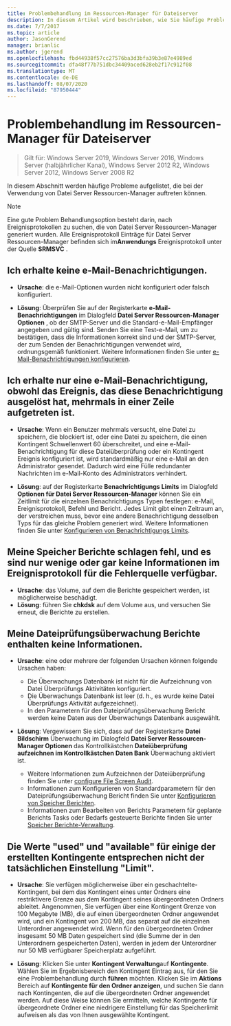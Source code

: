 ```yaml
---
title: Problembehandlung im Ressourcen-Manager für Dateiserver
description: In diesem Artikel wird beschrieben, wie Sie häufige Probleme bei der Verwendung des Ressourcen-Managers für Dateiserver beheben.
ms.date: 7/7/2017
ms.topic: article
author: JasonGerend
manager: brianlic
ms.author: jgerend
ms.openlocfilehash: fbd44938f57cc27576ba3d3bfa39b3e87e4989ed
ms.sourcegitcommit: dfa48f77b751dbc34409aced628eb2f17c912f08
ms.translationtype: MT
ms.contentlocale: de-DE
ms.lasthandoff: 08/07/2020
ms.locfileid: "87950444"
---
```

# <a name="troubleshooting-file-server-resource-manager"></a>Problembehandlung im Ressourcen-Manager für Dateiserver

> Gilt für: Windows Server 2019, Windows Server 2016, Windows Server (halbjährlicher Kanal), Windows Server 2012 R2, Windows Server 2012, Windows Server 2008 R2

In diesem Abschnitt werden häufige Probleme aufgelistet, die bei der Verwendung von Datei Server Ressourcen-Manager auftreten können.

> [!Note]
> Eine gute Problem Behandlungsoption besteht darin, nach Ereignisprotokollen zu suchen, die von Datei Server Ressourcen-Manager generiert wurden. Alle Ereignisprotokoll Einträge für Datei Server Ressourcen-Manager befinden sich im**Anwendungs** Ereignisprotokoll unter der Quelle **SRMSVC** .

## <a name="i-am-not-receiving-e-mail-notifications"></a>Ich erhalte keine e-Mail-Benachrichtigungen.

-   **Ursache**: die e-Mail-Optionen wurden nicht konfiguriert oder falsch konfiguriert.

-   **Lösung**: Überprüfen Sie auf der Registerkarte **e-Mail-Benachrichtigungen** im Dialogfeld **Datei Server Ressourcen-Manager Optionen** , ob der SMTP-Server und die Standard-e-Mail-Empfänger angegeben und gültig sind. Senden Sie eine Test-e-Mail, um zu bestätigen, dass die Informationen korrekt sind und der SMTP-Server, der zum Senden der Benachrichtigungen verwendet wird, ordnungsgemäß funktioniert. Weitere Informationen finden Sie unter [e-Mail-Benachrichtigungen konfigurieren](configure-email-notifications.md).


## <a name="i-am-only-receiving-one-e-mail-notification-even-though-the-event-that-triggered-that-notification-happened-several-times-in-a-row"></a>Ich erhalte nur eine e-Mail-Benachrichtigung, obwohl das Ereignis, das diese Benachrichtigung ausgelöst hat, mehrmals in einer Zeile aufgetreten ist.

-   **Ursache**: Wenn ein Benutzer mehrmals versucht, eine Datei zu speichern, die blockiert ist, oder eine Datei zu speichern, die einen Kontingent Schwellenwert 60 überschreitet, und eine e-Mail-Benachrichtigung für diese Dateiüberprüfung oder ein Kontingent Ereignis konfiguriert ist, wird standardmäßig nur eine e-Mail an den Administrator gesendet. Dadurch wird eine Fülle redundanter Nachrichten im e-Mail-Konto des Administrators verhindert.

-   **Lösung**: auf der Registerkarte **Benachrichtigungs Limits** im Dialogfeld **Optionen für Datei Server Ressourcen-Manager** können Sie ein Zeitlimit für die einzelnen Benachrichtigungs Typen festlegen: e-Mail, Ereignisprotokoll, Befehl und Bericht. Jedes Limit gibt einen Zeitraum an, der verstreichen muss, bevor eine andere Benachrichtigung desselben Typs für das gleiche Problem generiert wird. Weitere Informationen finden Sie unter [Konfigurieren von Benachrichtigungs Limits](configure-notification-limits.md).


## <a name="my-storage-reports-keep-failing-and-little-or-no-information-is-available-in-the-event-log-regarding-the-source-of-the-failure"></a>Meine Speicher Berichte schlagen fehl, und es sind nur wenige oder gar keine Informationen im Ereignisprotokoll für die Fehlerquelle verfügbar.

-   **Ursache**: das Volume, auf dem die Berichte gespeichert werden, ist möglicherweise beschädigt.
-   **Lösung**: führen Sie **chkdsk** auf dem Volume aus, und versuchen Sie erneut, die Berichte zu erstellen.

## <a name="my-file-screening-audit-reports-do-not-contain-any-information"></a>Meine Dateiprüfungsüberwachung Berichte enthalten keine Informationen.

-   **Ursache**: eine oder mehrere der folgenden Ursachen können folgende Ursachen haben:
    -   Die Überwachungs Datenbank ist nicht für die Aufzeichnung von Datei Überprüfungs Aktivitäten konfiguriert.
    -   Die Überwachungs Datenbank ist leer (d. h., es wurde keine Datei Überprüfungs Aktivität aufgezeichnet).
    -   In den Parametern für den Dateiprüfungsüberwachung Bericht werden keine Daten aus der Überwachungs Datenbank ausgewählt.

-   **Lösung**: Vergewissern Sie sich, dass auf der Registerkarte **Datei Bildschirm** Überwachung im Dialogfeld **Datei Server Ressourcen-Manager Optionen** das Kontrollkästchen **Dateiüberprüfung aufzeichnen im Kontrollkästchen Daten Bank** Überwachung aktiviert ist.
    -   Weitere Informationen zum Aufzeichnen der Dateiüberprüfung finden Sie unter [configure File Screen Audit](configure-file-screen-audit.md).
    -   Informationen zum Konfigurieren von Standardparametern für den Dateiprüfungsüberwachung Bericht finden Sie unter [Konfigurieren von Speicher Berichten](configure-storage-reports.md).
    -   Informationen zum Bearbeiten von Berichts Parametern für geplante Berichts Tasks oder Bedarfs gesteuerte Berichte finden Sie unter [Speicher Berichte-Verwaltung](storage-reports-management.md).

## <a name="the-used-and-available-values-for-some-of-the-quotas-i-have-created-do-not-correspond-to-the-actual-limit-setting"></a>Die Werte "used" und "available" für einige der erstellten Kontingente entsprechen nicht der tatsächlichen Einstellung "Limit".

-   **Ursache**: Sie verfügen möglicherweise über ein geschachtelte-Kontingent, bei dem das Kontingent eines unter Ordners eine restriktivere Grenze aus dem Kontingent seines übergeordneten Ordners ableitet. Angenommen, Sie verfügen über eine Kontingent Grenze von 100 Megabyte (MB), die auf einen übergeordneten Ordner angewendet wird, und ein Kontingent von 200 MB, das separat auf die einzelnen Unterordner angewendet wird. Wenn für den übergeordneten Ordner insgesamt 50 MB Daten gespeichert sind (die Summe der in den Unterordnern gespeicherten Daten), werden in jedem der Unterordner nur 50 MB verfügbarer Speicherplatz aufgeführt.

-   **Lösung**: Klicken Sie unter **Kontingent Verwaltung**auf **Kontingente**. Wählen Sie im Ergebnisbereich den Kontingent Eintrag aus, für den Sie eine Problembehandlung durch **führen** möchten. Klicken Sie im **Aktions** Bereich auf **Kontingente für den Ordner anzeigen**, und suchen Sie dann nach Kontingenten, die auf die übergeordneten Ordner angewendet werden. Auf diese Weise können Sie ermitteln, welche Kontingente für übergeordnete Ordner eine niedrigere Einstellung für das Speicherlimit aufweisen als das von Ihnen ausgewählte Kontingent.

